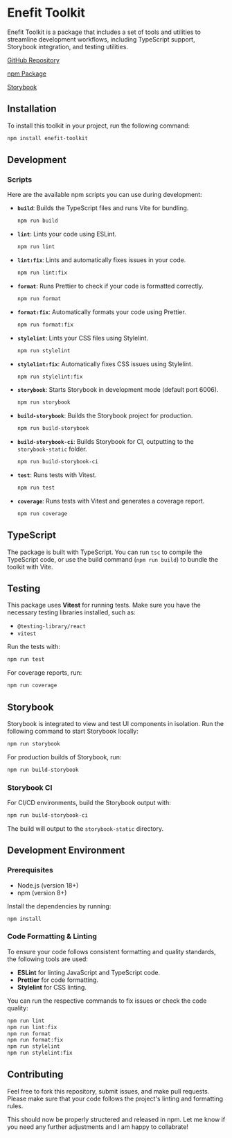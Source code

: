 # Enefit Toolkit

Enefit Toolkit is a package that includes a set of tools and utilities to streamline development workflows, including TypeScript support, Storybook integration, and testing utilities.

[GitHub Repository](https://github.com/Bharath-Kumar-S/react-ui-toolkit)

[npm Package](https://www.npmjs.com/package/enefit-toolkit)

[Storybook](https://bharath-kumar-s.github.io/react-ui-toolkit/?path=/docs/components-button--docs)

## Installation

To install this toolkit in your project, run the following command:

```bash
npm install enefit-toolkit
```

## Development

### Scripts

Here are the available npm scripts you can use during development:

- **`build`**: Builds the TypeScript files and runs Vite for bundling.

  ```bash
  npm run build
  ```

- **`lint`**: Lints your code using ESLint.

  ```bash
  npm run lint
  ```

- **`lint:fix`**: Lints and automatically fixes issues in your code.

  ```bash
  npm run lint:fix
  ```

- **`format`**: Runs Prettier to check if your code is formatted correctly.

  ```bash
  npm run format
  ```

- **`format:fix`**: Automatically formats your code using Prettier.

  ```bash
  npm run format:fix
  ```

- **`stylelint`**: Lints your CSS files using Stylelint.

  ```bash
  npm run stylelint
  ```

- **`stylelint:fix`**: Automatically fixes CSS issues using Stylelint.

  ```bash
  npm run stylelint:fix
  ```

- **`storybook`**: Starts Storybook in development mode (default port 6006).

  ```bash
  npm run storybook
  ```

- **`build-storybook`**: Builds the Storybook project for production.

  ```bash
  npm run build-storybook
  ```

- **`build-storybook-ci`**: Builds Storybook for CI, outputting to the `storybook-static` folder.

  ```bash
  npm run build-storybook-ci
  ```

- **`test`**: Runs tests with Vitest.

  ```bash
  npm run test
  ```

- **`coverage`**: Runs tests with Vitest and generates a coverage report.

  ```bash
  npm run coverage
  ```

## TypeScript

The package is built with TypeScript. You can run `tsc` to compile the TypeScript code, or use the build command (`npm run build`) to bundle the toolkit with Vite.

## Testing

This package uses **Vitest** for running tests. Make sure you have the necessary testing libraries installed, such as:

- `@testing-library/react`
- `vitest`

Run the tests with:

```bash
npm run test
```

For coverage reports, run:

```bash
npm run coverage
```

## Storybook

Storybook is integrated to view and test UI components in isolation. Run the following command to start Storybook locally:

```bash
npm run storybook
```

For production builds of Storybook, run:

```bash
npm run build-storybook
```

### Storybook CI

For CI/CD environments, build the Storybook output with:

```bash
npm run build-storybook-ci
```

The build will output to the `storybook-static` directory.

## Development Environment

### Prerequisites

- Node.js (version 18+)
- npm (version 8+)

Install the dependencies by running:

```bash
npm install
```

### Code Formatting & Linting

To ensure your code follows consistent formatting and quality standards, the following tools are used:

- **ESLint** for linting JavaScript and TypeScript code.
- **Prettier** for code formatting.
- **Stylelint** for CSS linting.

You can run the respective commands to fix issues or check the code quality:

```bash
npm run lint
npm run lint:fix
npm run format
npm run format:fix
npm run stylelint
npm run stylelint:fix
```

## Contributing

Feel free to fork this repository, submit issues, and make pull requests. Please make sure that your code follows the project's linting and formatting rules.

This should now be properly structered and released in npm. Let me know if you need any further adjustments and I am happy to collabrate!
